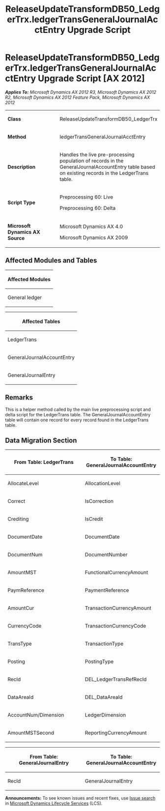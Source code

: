 ﻿---
title: ReleaseUpdateTransformDB50_LedgerTrx.ledgerTransGeneralJournalAcctEntry Upgrade Script
TOCTitle: ReleaseUpdateTransformDB50_LedgerTrx.ledgerTransGeneralJournalAcctEntry Upgrade Script
ms:assetid: b9fa9b17-0070-8d25-3a3d-56f0b3ca1e70
ms:mtpsurl: https://msdn.microsoft.com/en-us/library/JJ737110(v=AX.60)
ms:contentKeyID: 49710792
ms.date: 05/18/2015
mtps_version: v=AX.60
---

# ReleaseUpdateTransformDB50\_LedgerTrx.ledgerTransGeneralJournalAcctEntry Upgrade Script [AX 2012]


_**Applies To:** Microsoft Dynamics AX 2012 R3, Microsoft Dynamics AX 2012 R2, Microsoft Dynamics AX 2012 Feature Pack, Microsoft Dynamics AX 2012_

<table>
<colgroup>
<col style="width: 50%" />
<col style="width: 50%" />
</colgroup>
<tbody>
<tr class="odd">
<td><p><strong>Class</strong></p></td>
<td><p>ReleaseUpdateTransformDB50_LedgerTrx</p></td>
</tr>
<tr class="even">
<td><p><strong>Method</strong></p></td>
<td><p>ledgerTransGeneralJournalAcctEntry</p></td>
</tr>
<tr class="odd">
<td><p><strong>Description</strong></p></td>
<td><p>Handles the live pre-processing population of records in the GeneralJournalAccountEntry table based on existing records in the LedgerTrans table.</p></td>
</tr>
<tr class="even">
<td><p><strong>Script Type</strong></p></td>
<td><p>Preprocessing 60: Live</p>
<p>Preprocessing 60: Delta</p></td>
</tr>
<tr class="odd">
<td><p><strong>Microsoft Dynamics AX Source</strong></p></td>
<td><p>Microsoft Dynamics AX 4.0</p>
<p>Microsoft Dynamics AX 2009</p></td>
</tr>
</tbody>
</table>


## Affected Modules and Tables

<table>
<colgroup>
<col style="width: 100%" />
</colgroup>
<thead>
<tr class="header">
<th><p>Affected Modules</p></th>
</tr>
</thead>
<tbody>
<tr class="odd">
<td><p>General ledger</p></td>
</tr>
</tbody>
</table>


<table>
<colgroup>
<col style="width: 100%" />
</colgroup>
<thead>
<tr class="header">
<th><p>Affected Tables</p></th>
</tr>
</thead>
<tbody>
<tr class="odd">
<td><p>LedgerTrans</p></td>
</tr>
<tr class="even">
<td><p>GeneralJournalAccountEntry</p></td>
</tr>
<tr class="odd">
<td><p>GeneralJournalEntry</p></td>
</tr>
</tbody>
</table>


## Remarks

This is a helper method called by the main live preprocessing script and delta script for the LedgerTrans table. The GeneralJournalAccountEntry table will contain one record for every record found in the LedgerTrans table.

## Data Migration Section

<table>
<colgroup>
<col style="width: 50%" />
<col style="width: 50%" />
</colgroup>
<thead>
<tr class="header">
<th><p>From Table: LedgerTrans</p></th>
<th><p>To Table: GeneralJournalAccountEntry</p></th>
</tr>
</thead>
<tbody>
<tr class="odd">
<td><p>AllocateLevel</p></td>
<td><p>AllocationLevel</p></td>
</tr>
<tr class="even">
<td><p>Correct</p></td>
<td><p>IsCorrection</p></td>
</tr>
<tr class="odd">
<td><p>Crediting</p></td>
<td><p>IsCredit</p></td>
</tr>
<tr class="even">
<td><p>DocumentDate</p></td>
<td><p>DocumentDate</p></td>
</tr>
<tr class="odd">
<td><p>DocumentNum</p></td>
<td><p>DocumentNumber</p></td>
</tr>
<tr class="even">
<td><p>AmountMST</p></td>
<td><p>FunctionalCurrencyAmount</p></td>
</tr>
<tr class="odd">
<td><p>PaymReference</p></td>
<td><p>PaymentReference</p></td>
</tr>
<tr class="even">
<td><p>AmountCur</p></td>
<td><p>TransactionCurrencyAmount</p></td>
</tr>
<tr class="odd">
<td><p>CurrencyCode</p></td>
<td><p>TransactionCurrencyCode</p></td>
</tr>
<tr class="even">
<td><p>TransType</p></td>
<td><p>TransactionType</p></td>
</tr>
<tr class="odd">
<td><p>Posting</p></td>
<td><p>PostingType</p></td>
</tr>
<tr class="even">
<td><p>RecId</p></td>
<td><p>DEL_LedgerTransRefRecId</p></td>
</tr>
<tr class="odd">
<td><p>DataAreaId</p></td>
<td><p>DEL_DataAreaId</p></td>
</tr>
<tr class="even">
<td><p>AccountNum/Dimension</p></td>
<td><p>LedgerDimension</p></td>
</tr>
<tr class="odd">
<td><p>AmountMSTSecond</p></td>
<td><p>ReportingCurrencyAmount</p></td>
</tr>
</tbody>
</table>


<table>
<colgroup>
<col style="width: 50%" />
<col style="width: 50%" />
</colgroup>
<thead>
<tr class="header">
<th><p>From Table: GeneralJournalEntry</p></th>
<th><p>To Table: GeneralJournalAccountEntry</p></th>
</tr>
</thead>
<tbody>
<tr class="odd">
<td><p>RecId</p></td>
<td><p>GeneralJournalEntry</p></td>
</tr>
</tbody>
</table>

  
**Announcements:** To see known issues and recent fixes, use [Issue search](http://go.microsoft.com/fwlink/?linkid=389258) in [Microsoft Dynamics Lifecycle Services](http://go.microsoft.com/fwlink/?linkid=306505) (LCS).


